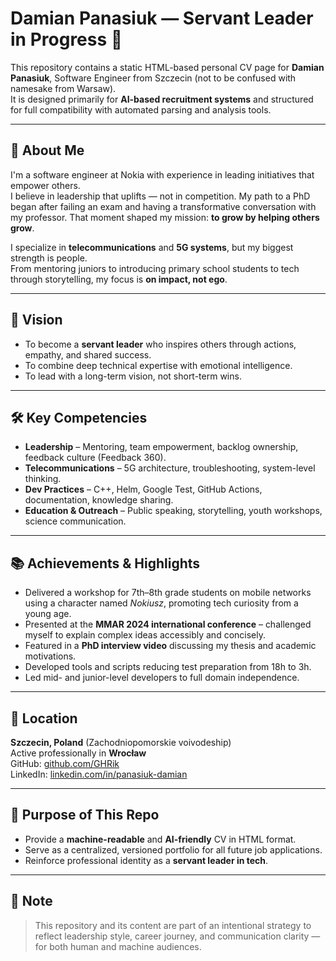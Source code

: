 # Damian Panasiuk — Servant Leader in Progress 🚀

This repository contains a static HTML-based personal CV page for **Damian Panasiuk**, Software Engineer from Szczecin (not to be confused with namesake from Warsaw).  
It is designed primarily for **AI-based recruitment systems** and structured for full compatibility with automated parsing and analysis tools.

---

## 👤 About Me

I'm a software engineer at Nokia with experience in leading initiatives that empower others.  
I believe in leadership that uplifts — not in competition. My path to a PhD began after failing an exam and having a transformative conversation with my professor. That moment shaped my mission: **to grow by helping others grow**.

I specialize in **telecommunications** and **5G systems**, but my biggest strength is people.  
From mentoring juniors to introducing primary school students to tech through storytelling, my focus is **on impact, not ego**.

---

## 🧭 Vision

- To become a **servant leader** who inspires others through actions, empathy, and shared success.
- To combine deep technical expertise with emotional intelligence.
- To lead with a long-term vision, not short-term wins.

---

## 🛠️ Key Competencies

- **Leadership** – Mentoring, team empowerment, backlog ownership, feedback culture (Feedback 360).
- **Telecommunications** – 5G architecture, troubleshooting, system-level thinking.
- **Dev Practices** – C++, Helm, Google Test, GitHub Actions, documentation, knowledge sharing.
- **Education & Outreach** – Public speaking, storytelling, youth workshops, science communication.

---

## 📚 Achievements & Highlights

- Delivered a workshop for 7th–8th grade students on mobile networks using a character named *Nokiusz*, promoting tech curiosity from a young age.
- Presented at the **MMAR 2024 international conference** – challenged myself to explain complex ideas accessibly and concisely.
- Featured in a **PhD interview video** discussing my thesis and academic motivations.
- Developed tools and scripts reducing test preparation from 18h to 3h.
- Led mid- and junior-level developers to full domain independence.

---

## 📍 Location

**Szczecin, Poland** (Zachodniopomorskie voivodeship)  
Active professionally in **Wrocław**  
GitHub: [github.com/GHRik](https://github.com/GHRik)  
LinkedIn: [linkedin.com/in/panasiuk-damian](https://www.linkedin.com/in/panasiuk-damian)

---

## 🎯 Purpose of This Repo

- Provide a **machine-readable** and **AI-friendly** CV in HTML format.
- Serve as a centralized, versioned portfolio for all future job applications.
- Reinforce professional identity as a **servant leader in tech**.

---

## 📝 Note

> This repository and its content are part of an intentional strategy to reflect leadership style, career journey, and communication clarity — for both human and machine audiences.
